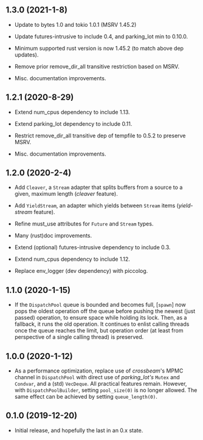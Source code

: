 ## 1.3.0 (2021-1-8)
* Update to bytes 1.0 and tokio 1.0.1 (MSRV 1.45.2)

* Update futures-intrusive to include 0.4, and parking_lot min to 0.10.0.

* Minimum supported rust version is now 1.45.2 (to match above dep updates).

* Remove prior remove_dir_all transitive restriction based on MSRV.

* Misc. documentation improvements.

## 1.2.1 (2020-8-29)
* Extend num_cpus dependency to include 1.13.

* Extend parking_lot dependency to include 0.11.

* Restrict remove_dir_all transitive dep of tempfile to 0.5.2 to preserve MSRV.

* Misc. documentation improvements.

## 1.2.0 (2020-2-4)
* Add `Cleaver`, a `Stream` adapter that splits buffers from a source to a
  given, maximum length (_cleaver_ feature).

* Add `YieldStream`, an adapter which yields between `Stream` items
  (_yield-stream_ feature).

* Refine must_use attributes for `Future` and `Stream` types.

* Many (rust)doc improvements.

* Extend (optional) futures-intrusive dependency to include 0.3.

* Extend num_cpus dependency to include 1.12.

* Replace env_logger (dev dependency) with piccolog.

## 1.1.0 (2020-1-15)
* If the `DispatchPool` queue is bounded and becomes full, [`spawn`] now pops
  the oldest operation off the queue before pushing the newest (just passed)
  operation, to ensure space while holding its lock. Then, as a fallback, it
  runs the old operation. It continues to enlist calling threads once the queue
  reaches the limit, but operation order (at least from perspective of a single
  calling thread) is preserved.

## 1.0.0 (2020-1-12)
* As a performance optimization, replace use of _crossbeam_'s MPMC channel in
  `DispatchPool` with direct use of _parking_lot's_ `Mutex` and `Condvar`, and
  a (std) `VecDeque`.  All practical features remain.  However, with
  `DispatchPoolBuilder`, setting `pool_size(0)` is no longer allowed. The same
  effect can be achieved by setting `queue_length(0)`.

## 0.1.0 (2019-12-20)
* Initial release, and hopefully the last in an 0.x state.
